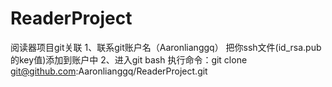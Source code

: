 # ReaderProject
阅读器项目git关联
1、联系git账户名（Aaronlianggq） 把你ssh文件(id_rsa.pub的key值)添加到账户中 
2、进入git bash 执行命令：git clone git@github.com:Aaronlianggq/ReaderProject.git
